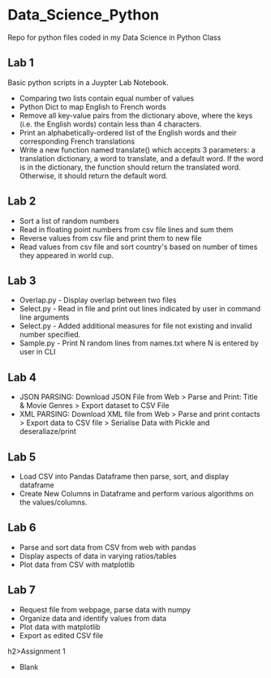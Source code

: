 # Data_Science_Python
Repo for python files coded in my Data Science in Python Class


<h2>Lab 1</h2>
Basic python scripts in a Juypter Lab Notebook.
<ul>
  <li>Comparing two lists contain equal number of values</li>
  <li>Python Dict to map English to French words</li>
  <li>Remove all key-value pairs from the dictionary above, where the keys (i.e. the English words) contain less than 4 characters.</li>
  <li>Print an alphabetically-ordered list of the English words and their corresponding French translations</li>
  <li>Write a new function named translate() which accepts 3 parameters: a translation dictionary, a word to translate, and a default word. If the word is in the dictionary, the function should return the translated word. Otherwise, it should return the default word.</li>
</ul>

<h2>Lab 2</h2>
<ul>
  <li>Sort a list of random numbers</li>
  <li>Read in floating point numbers from csv file lines and sum them</li>
  <li>Reverse values from csv file and print them to new file</li>
  <li>Read values from csv file and sort country's based on number of times they appeared in world cup.</li>
</ul>

<h2>Lab 3 </h2>
<ul>
  <li>Overlap.py - Display overlap between two files</li>
  <li>Select.py - Read in file and print out lines indicated by user in command line arguments</li>
  <li>Select.py - Added additional measures for file not existing and invalid number specified.</li>
  <li>Sample.py - Print N random lines from names.txt where N is entered by user in CLI</li>
</ul>

<h2>Lab 4 </h2>
<ul>
  <li>JSON PARSING: Download JSON File from Web > Parse and Print: Title & Movie Genres > Export dataset to CSV File</li>
  <li>XML PARSING: Download XML file from Web > Parse and print contacts > Export data to CSV file > Serialise Data with Pickle and deseraliaze/print</li>
</ul>

<h2>Lab 5 </h2>
<ul>
  <li>Load CSV into Pandas Dataframe then parse, sort, and display dataframe</li>
  <li>Create New Columns in Dataframe and perform various algorithms on the values/columns.</li>
</ul>

<h2>Lab 6 </h2>
<ul>
  <li>Parse and sort data from CSV from web with pandas</li>
  <li>Display aspects of data in varying ratios/tables</li>
  <li>Plot data from CSV with matplotlib</li>
</ul>

<h2>Lab 7 </h2>
<ul>
  <li>Request file from webpage, parse data with numpy</li>
  <li>Organize data and identify values from data</li>
  <li>Plot data with matplotlib</li>
  <li>Export as edited CSV file</li>
</ul>

h2>Assignment 1 </h2>
<ul>
  <li>Blank</li>
</ul>

